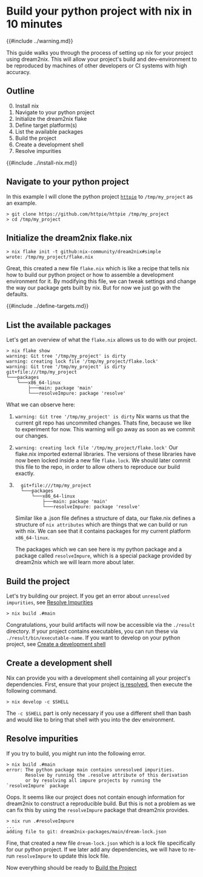 # Build your python project with nix in 10 minutes

{{#include ../warning.md}}

This guide walks you through the process of setting up nix for your project using dream2nix. This will allow your project's build and dev-environment to be reproduced by machines of other developers or CI systems with high accuracy.

## Outline

0. Install nix
1. Navigate to your python project
2. Initialize the dream2nix flake
3. Define target platform(s)
4. List the available packages
5. Build the project
6. Create a development shell
7. Resolve impurities

{{#include ../install-nix.md}}

## Navigate to your python project
In this example I will clone the python project [`httpie`](https://github.com/httpie/httpie) to `/tmp/my_project` as an example.
```command
> git clone https://github.com/httpie/httpie /tmp/my_project
> cd /tmp/my_project
```

## Initialize the dream2nix flake.nix
```command
> nix flake init -t github:nix-community/dream2nix#simple
wrote: /tmp/my_project/flake.nix
```
Great, this created a new file `flake.nix` which is like a recipe that tells nix how to build our python project or how to assemble a development environment for it.
By modifying this file, we can tweak settings and change the way our package gets built by nix. But for now we just go with the defaults.

{{#include ../define-targets.md}}

## List the available packages
Let's get an overview of what the `flake.nix` allows us to do with our project.
```command
> nix flake show
warning: Git tree '/tmp/my_project' is dirty
warning: creating lock file '/tmp/my_project/flake.lock'
warning: Git tree '/tmp/my_project' is dirty
git+file:///tmp/my_project
└───packages
    └───x86_64-linux
        ├───main: package 'main'
        └───resolveImpure: package 'resolve'
```

What we can observe here:
1. ```warning: Git tree '/tmp/my_project' is dirty```
Nix warns us that the current git repo has uncommited changes. Thats fine, because we like to experiment for now. This warning will go away as soon as we commit our changes.
1. `warning: creating lock file '/tmp/my_project/flake.lock'`
Our flake.nix imported external libraries. The versions of these libraries have now been locked inside a new file `flake.lock`. We should later commit this file to the repo, in order to allow others to reproduce our build exactly.
1.
    ```
      git+file:///tmp/my_project
      └───packages
          └───x86_64-linux
              ├───main: package 'main'
              └───resolveImpure: package 'resolve'
    ```
    Similar like a .json file defines a structure of data, our flake.nix defines a structure of `nix attributes` which are things that we can build or run with nix.
    We can see that it contains packages for my current platform `x86_64-linux`.

    The packages which we can see here is my python package and a package called `resolveImpure`, which is a special package provided by dream2nix which we will learn more about later.

## Build the project
Let's try building our project.
If you get an error about `unresolved impurities`, see [Resolve Impurities](#resolve-impurities)
```command
> nix build .#main
```
Congratulations, your build artifacts will now be accessible via the `./result` directory. If your project contains executables, you can run these via `./result/bin/executable-name`.
If you want to develop on your python project, see [Create a development shell](#create-a-development-shell)

## Create a development shell
Nix can provide you with a development shell containing all your project's dependencies.
First, ensure that your project [is resolved](#resolve-impurities), then execute the following command.
```command
> nix develop -c $SHELL
```
The `-c $SHELL` part is only necessary if you use a different shell than bash and would like to bring that shell with you into the dev environment.

## Resolve impurities
If you try to build, you might run into the following error.
```command
> nix build .#main
error: The python package main contains unresolved impurities.
       Resolve by running the .resolve attribute of this derivation
       or by resolving all impure projects by running the `resolveImpure` package
```
Oops. It seems like our project does not contain enough information for dream2nix to construct a reproducible build. But this is not a problem as we can fix this by using the `resolveImpure` package that dream2nix provides.
```command
> nix run .#resolveImpure
...
adding file to git: dream2nix-packages/main/dream-lock.json
```
Fine, that created a new file `dream-lock.json` which is a lock file specifically for our python project. If we later add any dependencies, we will have to re-run `resolveImpure` to update this lock file.

Now everything should be ready to [Build the Project](#build-the-project)

